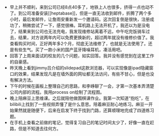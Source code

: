 - 早上并不顺利，来到公司已经8点40多了，地铁上人也很多，挤得一点也动不了。到公司准备安装[[heptabase]]，但是一直无法收到邮件，折腾了两个多小时，最后发邮件，让詹雨安重新发一个邀请码。这次回复倒是很快，注册成功了，稍微尝试了一下，感觉很棒。耳机路上无法开机了，我还以为是没电了，结果来到公司也无法充电，我发现维修站离着不远，中午吃完饭骑车过去，结果，对方说两年内可以免费更换新的，超过两年就没有维修价值了。我查看购买时间，正好两年多2个月，彻底无法维修了，也就是无法使用了。还是有些生气。买了一款小米的国产蓝牙降噪耳机，凑活用吧。
- 回答了上周来面试的校友的几个问题，如实回答。我并没有感觉到在这里工作的自豪感。
- 昨天晚上看到jimmy吕介绍的slidepad这款浏览器，可以实现像是ipad隐藏窗口的效果，结果发现凡是在墙外面的网址都无法访问，有些不甘心，但是也没有解决方法。
- 下午的时候在画板上整理自己的思路，和李峥聊了一会，才第一次基本弄清楚公司内部的流程。我用process on绘制了流程图。
- 晚上陪麻豆上思维课。之后就陪他做围棋课作业。我第一次知道“抱吃”，在bilibili上找到了一些视频弄懂了是什么意思。陪着麻豆耐心地练习。麻豆一开始果然就是随便下，后来在启发下终于找到门路，还算顺理地完成了四道练习题。
- 在手机上查看之前做的笔记，觉得复习自己的笔记时间太少了，好像一直在赶路，但是不知道去往何方。 
